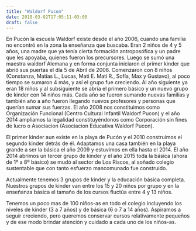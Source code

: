 ```yaml
---
title: "Waldorf Pucon"
date: 2018-03-02T17:05:11-03:00
draft: false
---
```

En Pucón la escuela Waldorf existe desde el año 2006, cuando una familia no encontró en la zona la enseñanza que buscaba. Eran 2 niños de 4 y 5 años, una madre que ya tenía cierta formación antroposófica y un padre que les apoyaba, quienes fueron los precursores. Luego se sumó una maestra waldorf Alemana y en forma conjunta iniciaron el primer kinder que abrió sus puertas el día 5 de Abril de 2006. Comenzaron con 8 niños (Constanza, Matías L., Lucas, Mati E. Mati R., Sofía, Max y Gustavo), al poco tiempo se sumaron 4 más, y así el grupo fue creciendo. Al año siguiente ya eran 18 niños y al subsiguiente se abría el primero básico y un nuevo grupo de kinder con 14 niños más. Cada año se fueron sumando nuevas familias y también año a año fueron llegando nuevos profesores y personas que querían sumar sus fuerzas. El año 2008 nos constituimos como Organización Funcional (Centro Cultural Infantil Waldorf Pucon) y el año 2014 ampliamos la legalidad constituyéndonos como Corporación sin fines de lucro o Asociacion (Asociacion Educativa Waldorf Pucon).

El primer kinder aun existe en la playa de Pucón y el 2010 construimos el segundo kinder detrás de él. Adaptamos una casa también en la playa grande a ser la básica el año 2009 y estuvimos en ella hasta el 2014. El año 2014 abrimos un tercer grupo de kinder y el año 2015 toda la básica (ahora de 1º a 8º básico) se mudó al sector de Los Riscos, al soñado colegio sustentable que con tanto esfuerzo mancomunado fue construido.

Actualmente tenemos 3 grupos de kinder y la educación básica completa. Nuestros grupos de kinder van entre los 15 y 20 niños por grupo y en la enseñanza básica el tamaño de los cursos fluctúa entre 4 y 13 niños.

Tenemos un poco mas de 100 niños-as en todo el colegio incluyendo los niveles de kinder (3 a  7 años) y de básica (6 o 7 a 14 años). Aspiramos a seguir creciendo, pero queremos conservar cursos relativamente pequeños y de ese modo brindar atención y cuidado a cada uno de los niños-as.